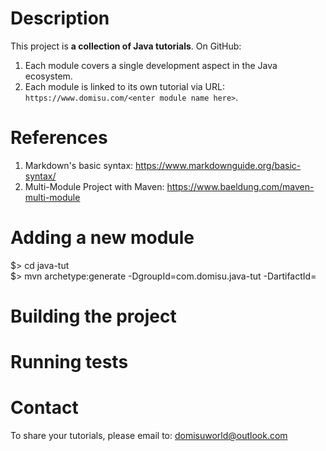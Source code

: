 # Description
This project is **a collection of Java tutorials**. On GitHub: <br>
1. Each module covers a single development aspect in the Java ecosystem.
2. Each module is linked to its own tutorial via URL: `https://www.domisu.com/<enter module name here>`.

# References
1. Markdown's basic syntax: https://www.markdownguide.org/basic-syntax/
2. Multi-Module Project with Maven: https://www.baeldung.com/maven-multi-module

# Adding a new module
$> cd java-tut <br>
$> mvn archetype:generate -DgroupId=com.domisu.java-tut  -DartifactId=<your new module project>

# Building the project

# Running tests

# Contact
To share your tutorials, please email to: domisuworld@outlook.com
